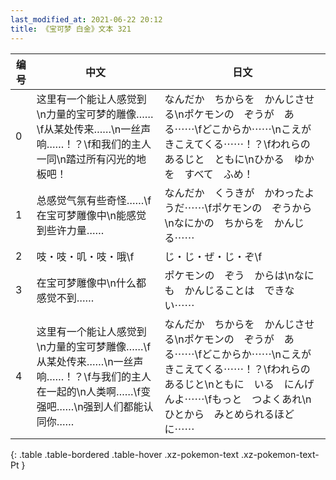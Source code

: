 ```yaml
---
last_modified_at: 2021-06-22 20:12
title: 《宝可梦 白金》文本 321
---
```

| 编号 | 中文 | 日文 |
| ---- | ---- | ---- |
| 0 | 这里有一个能让人感觉到\n力量的宝可梦的雕像……\f从某处传来……\n一丝声响……！？\f和我们的主人一同\n踏过所有闪光的地板吧！ | なんだか　ちからを　かんじさせる\nポケモンの　ぞうが　ある⋯⋯\fどこからか⋯⋯\nこえが　きこえてくる⋯⋯！？\fわれらの　あるじと　ともに\nひかる　ゆかを　すべて　ふめ！ |
| 1 | 总感觉气氛有些奇怪……\f在宝可梦雕像中\n能感觉到些许力量…… | なんだか　くうきが　かわったようだ⋯⋯\fポケモンの　ぞうから\nなにかの　ちからを　かんじる⋯⋯ |
| 2 | 吱・吱・叽・吱・哦\f | じ・じ・ぜ・じ・ぞ\f |
| 3 | 在宝可梦雕像中\n什么都感觉不到…… | ポケモンの　ぞう　からは\nなにも　かんじることは　できない⋯⋯ |
| 4 | 这里有一个能让人感觉到\n力量的宝可梦雕像……\f从某处传来……\n一丝声响……！？\f与我们的主人在一起的\n人类啊……\f变强吧……\n强到人们都能认同你…… | なんだか　ちからを　かんじさせる\nポケモンの　ぞうが　ある⋯⋯\fどこからか⋯⋯\nこえが　きこえてくる⋯⋯！？\fわれらの　あるじと\nともに　いる　にんげんよ⋯⋯\fもっと　つよくあれ\nひとから　みとめられるほどに⋯⋯ |
{: .table .table-bordered .table-hover .xz-pokemon-text .xz-pokemon-text-Pt }